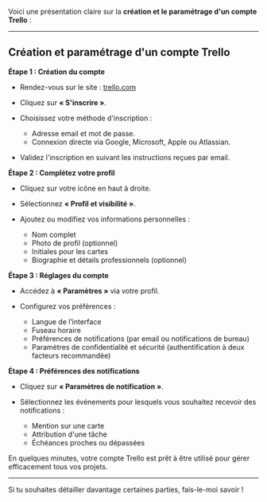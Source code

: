 Voici une présentation claire sur la **création et le paramétrage d'un compte Trello** :

---

## Création et paramétrage d'un compte Trello

**Étape 1 : Création du compte**

* Rendez-vous sur le site : [trello.com](https://trello.com)
* Cliquez sur **« S'inscrire »**.
* Choisissez votre méthode d'inscription :

  * Adresse email et mot de passe.
  * Connexion directe via Google, Microsoft, Apple ou Atlassian.
* Validez l'inscription en suivant les instructions reçues par email.

**Étape 2 : Complétez votre profil**

* Cliquez sur votre icône en haut à droite.
* Sélectionnez **« Profil et visibilité »**.
* Ajoutez ou modifiez vos informations personnelles :

  * Nom complet
  * Photo de profil (optionnel)
  * Initiales pour les cartes
  * Biographie et détails professionnels (optionnel)

**Étape 3 : Réglages du compte**

* Accédez à **« Paramètres »** via votre profil.
* Configurez vos préférences :

  * Langue de l’interface
  * Fuseau horaire
  * Préférences de notifications (par email ou notifications de bureau)
  * Paramètres de confidentialité et sécurité (authentification à deux facteurs recommandée)

**Étape 4 : Préférences des notifications**

* Cliquez sur **« Paramètres de notification »**.
* Sélectionnez les événements pour lesquels vous souhaitez recevoir des notifications :

  * Mention sur une carte
  * Attribution d'une tâche
  * Échéances proches ou dépassées

En quelques minutes, votre compte Trello est prêt à être utilisé pour gérer efficacement tous vos projets.

---

Si tu souhaites détailler davantage certaines parties, fais-le-moi savoir !

